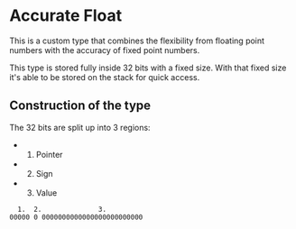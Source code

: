 # Accurate Float
This is a custom type that combines the flexibility from floating point numbers with the accuracy of fixed point numbers.

This type is stored fully inside 32 bits with a fixed size. With that fixed size it's able to be stored on the stack for quick access. 

## Construction of the type
The 32 bits are split up into 3 regions:
- 1. Pointer
- 2. Sign
- 3. Value

```shell
  1.  2.              3.
00000 0 0000000000000000000000000
```